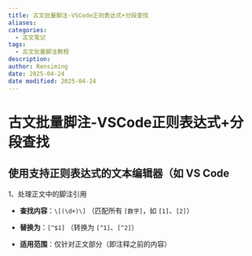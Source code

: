 ```yaml
---
title: 古文批量脚注-VSCode正则表达式+分段查找
aliases: 
categories:
  - 古文笔记
tags:
  - 古文批量脚注教程
description: 
author: Rensiming
date: 2025-04-24
date modified: 2025-04-24
---
```


# 古文批量脚注-VSCode正则表达式+分段查找
## 使用支持正则表达式的文本编辑器（如 VS Code

1、处理正文中的脚注引用

- **查找内容**：`\[(\d+)\]`  （匹配所有 `[数字]`，如 `[1]`、`[2]`）

- **替换为**：`[^$1]`  （转换为 `[^1]`、`[^2]`）

- **适用范围**：仅针对正文部分（即注释之前的内容）

